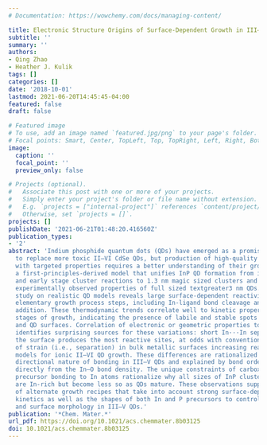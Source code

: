```yaml
---
# Documentation: https://wowchemy.com/docs/managing-content/

title: Electronic Structure Origins of Surface-Dependent Growth in III–V Quantum Dots
subtitle: ''
summary: ''
authors:
- Qing Zhao
- Heather J. Kulik
tags: []
categories: []
date: '2018-10-01'
lastmod: 2021-06-20T14:45:45-04:00
featured: false
draft: false

# Featured image
# To use, add an image named `featured.jpg/png` to your page's folder.
# Focal points: Smart, Center, TopLeft, Top, TopRight, Left, Right, BottomLeft, Bottom, BottomRight.
image:
  caption: ''
  focal_point: ''
  preview_only: false

# Projects (optional).
#   Associate this post with one or more of your projects.
#   Simply enter your project's folder or file name without extension.
#   E.g. `projects = ["internal-project"]` references `content/project/deep-learning/index.md`.
#   Otherwise, set `projects = []`.
projects: []
publishDate: '2021-06-21T01:48:20.416560Z'
publication_types:
- '2'
abstract: 'Indium phosphide quantum dots (QDs) have emerged as a promising candidate
  to replace more toxic II–VI CdSe QDs, but production of high-quality III–V InP QDs
  with targeted properties requires a better understanding of their growth. We develop
  a first-principles-derived model that unifies InP QD formation from isolated precursor
  and early stage cluster reactions to 1.3 nm magic sized clusters and rationalize
  experimentally observed properties of full sized textgreater3 nm QDs. Our first-principles
  study on realistic QD models reveals large surface-dependent reactivity for all
  elementary growth process steps, including In-ligand bond cleavage and P precursor
  addition. These thermodynamic trends correlate well to kinetic properties at all
  stages of growth, indicating the presence of labile and stable spots on cluster
  and QD surfaces. Correlation of electronic or geometric properties to energetics
  identifies surprising sources for these variations: short In···In separation on
  the surface produces the most reactive sites, at odds with conventional understanding
  of strain (i.e., separation) in bulk metallic surfaces increasing reactivity and
  models for ionic II–VI QD growth. These differences are rationalized by the covalent,
  directional nature of bonding in III–V QDs and explained by bond order metrics derived
  directly from the In–O bond density. The unique constraints of carboxylate and P
  precursor bonding to In atoms rationalize why all sizes of InP clusters and QDs
  are In-rich but become less so as QDs mature. These observations support the development
  of alternate growth recipes that take into account strong surface-dependence of
  kinetics as well as the shapes of both In and P precursors to control both kinetics
  and surface morphology in III–V QDs.'
publication: '*Chem. Mater.*'
url_pdf: https://doi.org/10.1021/acs.chemmater.8b03125
doi: 10.1021/acs.chemmater.8b03125
---
```

